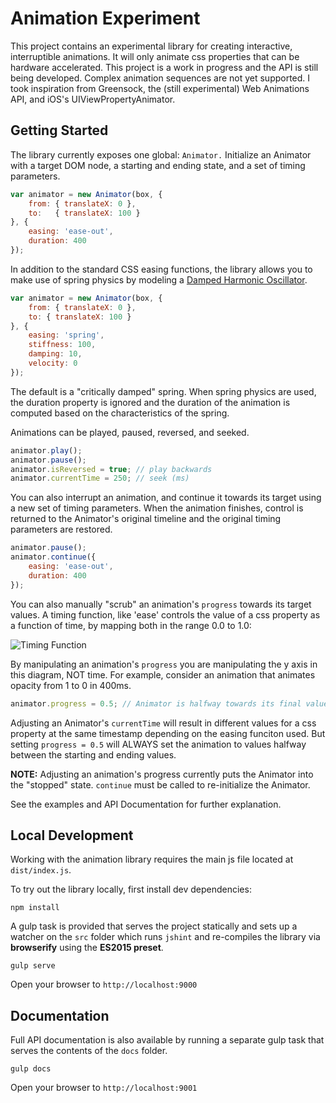 # Animation Experiment

This project contains an experimental library for creating interactive, interruptible animations. It will only animate css properties that can be hardware accelerated. This project is a work in progress and the API is still being developed. Complex animation sequences are not yet supported. I took inspiration from Greensock, the (still experimental) Web Animations API, and iOS's UIViewPropertyAnimator.

## Getting Started

The library currently exposes one global: `Animator.` Initialize an Animator with a target DOM node, a starting and ending state, and a set of timing parameters.

```javascript
var animator = new Animator(box, {
	from: { translateX: 0 },
	to:   { translateX: 100 }
}, {
	easing: 'ease-out',
	duration: 400
});
```

In addition to the standard CSS easing functions, the library allows you to make use of spring physics by modeling a [Damped Harmonic Oscillator](http://hyperphysics.phy-astr.gsu.edu/hbase/oscda.html).

```javascript
var animator = new Animator(box, {
	from: { translateX: 0 },
	to: { translateX: 100 }
}, {
	easing: 'spring',
	stiffness: 100,
	damping: 10,
	velocity: 0
});
```

The default is a "critically damped" spring. When spring physics are used, the duration property is ignored and the duration of the animation is computed based on the characteristics of the spring.

Animations can be played, paused, reversed, and seeked.

```javascript
animator.play();
animator.pause();
animator.isReversed = true; // play backwards
animator.currentTime = 250; // seek (ms)
```

You can also interrupt an animation, and continue it towards its target using a new set of timing parameters. When the animation finishes, control is returned to the Animator's original timeline and the original timing parameters are restored.

```javascript
animator.pause();
animator.continue({
	easing: 'ease-out',
	duration: 400
});
```

You can also manually "scrub" an animation's `progress` towards its target values. A timing function, like 'ease' controls the value of a css property as a function of time, by mapping both in the range 0.0 to 1.0:

![Timing Function](https://mdn.mozillademos.org/files/3428/cubic-bezier,ease-in-out.png)

By manipulating an animation's `progress` you are manipulating the y axis in this diagram, NOT time. For example, consider an animation that animates opacity from 1 to 0 in 400ms.

```javascript
animator.progress = 0.5; // Animator is halfway towards its final values, opacity is 0.5
```

Adjusting an Animator's `currentTime` will result in different values for a css property at the same timestamp depending on the easing funciton used. But setting `progress = 0.5` will ALWAYS set the animation to values halfway between the starting and ending values.

**NOTE:** Adjusting an animation's progress currently puts the Animator into the "stopped" state. `continue` must be called to re-initialize the Animator.

See the examples and API Documentation for further explanation.

## Local Development

Working with the animation library requires the main js file located at `dist/index.js`.

To try out the library locally, first install dev dependencies:

```
npm install
```

A gulp task is provided that serves the project statically and sets up a watcher on the `src` folder which runs `jshint` and re-compiles the library via **browserify** using the **ES2015 preset**.

```
gulp serve
```

Open your browser to `http://localhost:9000`

## Documentation

Full API documentation is also available by running a separate gulp task that serves the contents of the `docs` folder.

```
gulp docs
```

Open your browser to `http://localhost:9001`